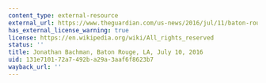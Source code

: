 ```yaml
---
content_type: external-resource
external_url: https://www.theguardian.com/us-news/2016/jul/11/baton-rouge-protester-photo-iesha-evans#img-1
has_external_license_warning: true
license: https://en.wikipedia.org/wiki/All_rights_reserved
status: ''
title: Jonathan Bachman, Baton Rouge, LA, July 10, 2016
uid: 131e7101-72a7-492b-a29a-3aaf6f8623b7
wayback_url: ''
---
```

